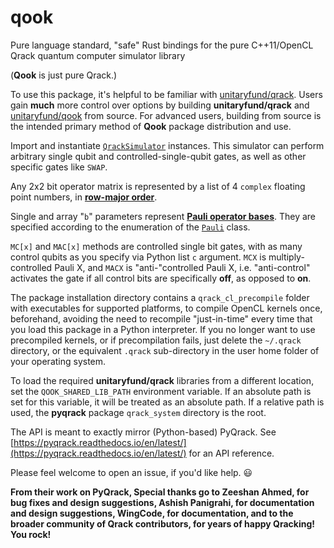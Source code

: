# qook
Pure language standard, "safe" Rust bindings for the pure C++11/OpenCL Qrack quantum computer simulator library

(**Qook** is just pure Qrack.)

To use this package, it's helpful to be familiar with [unitaryfund/qrack](https://github.com/unitaryfund/qrack). Users gain **much** more control over options by building **unitaryfund/qrack** and [unitaryfund/qook](https://github.com/unitaryfund/qook) from source. For advanced users, building from source is the intended primary method of **Qook** package distribution and use.

Import and instantiate [`QrackSimulator`](https://github.com/unitaryfund/qook/blob/main/src/qrack_simulator.rs) instances. This simulator can perform arbitrary single qubit and controlled-single-qubit gates, as well as other specific gates like `SWAP`.

Any 2x2 bit operator matrix is represented by a list of 4 `complex` floating point numbers, in [**row-major order**](https://en.wikipedia.org/wiki/Row-_and_column-major_order).

Single and array "`b`" parameters represent [**Pauli operator bases**](https://en.wikipedia.org/wiki/Pauli_matrices). They are specified according to the enumeration of the [`Pauli`](https://github.com/unitaryfund/qook/blob/main/src/pauli.py) class.

`MC[x]` and `MAC[x]` methods are controlled single bit gates, with as many control qubits as you specify via Python list `c` argument. `MCX` is multiply-controlled Pauli X, and `MACX` is "anti-"controlled Pauli X, i.e. "anti-control" activates the gate if all control bits are specifically **off**, as opposed to **on**.

The package installation directory contains a `qrack_cl_precompile` folder with executables for supported platforms, to compile OpenCL kernels once, beforehand, avoiding the need to recompile "just-in-time" every time that you load this package in a Python interpreter. If you no longer want to use precompiled kernels, or if precompilation fails, just delete the `~/.qrack` directory, or the equivalent `.qrack` sub-directory in the user home folder of your operating system.

To load the required **unitaryfund/qrack** libraries from a different location, set the `QOOK_SHARED_LIB_PATH` environment variable. If an absolute path is set for this variable, it will be treated as an absolute path. If a relative path is used, the **pyqrack** package `qrack_system` directory is the root.

The API is meant to exactly mirror (Python-based) PyQrack. See [https://pyqrack.readthedocs.io/en/latest/](https://pyqrack.readthedocs.io/en/latest/) for an API reference.

Please feel welcome to open an issue, if you'd like help. 😃

**From their work on PyQrack, Special thanks go to Zeeshan Ahmed, for bug fixes and design suggestions, Ashish Panigrahi, for documentation and design suggestions, WingCode, for documentation, and to the broader community of Qrack contributors, for years of happy Qracking! You rock!**
